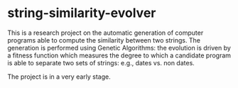 # string-similarity-evolver
This is a research project on the automatic generation of computer programs able to compute the similarity between two strings.
The generation is performed using Genetic Algorithms: the evolution is driven by a fitness function which measures the degree to which a candidate program is able to separate two sets of strings: e.g., dates vs. non dates.

The project is in a very early stage.
